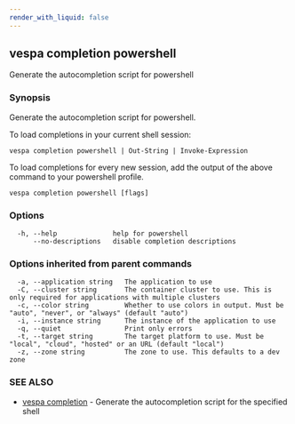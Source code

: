 ```yaml
---
render_with_liquid: false
---
```


## vespa completion powershell

Generate the autocompletion script for powershell

### Synopsis

Generate the autocompletion script for powershell.

To load completions in your current shell session:

	vespa completion powershell | Out-String | Invoke-Expression

To load completions for every new session, add the output of the above command
to your powershell profile.


```
vespa completion powershell [flags]
```

### Options

```
  -h, --help              help for powershell
      --no-descriptions   disable completion descriptions
```

### Options inherited from parent commands

```
  -a, --application string   The application to use
  -C, --cluster string       The container cluster to use. This is only required for applications with multiple clusters
  -c, --color string         Whether to use colors in output. Must be "auto", "never", or "always" (default "auto")
  -i, --instance string      The instance of the application to use
  -q, --quiet                Print only errors
  -t, --target string        The target platform to use. Must be "local", "cloud", "hosted" or an URL (default "local")
  -z, --zone string          The zone to use. This defaults to a dev zone
```

### SEE ALSO

* [vespa completion](vespa_completion.html)	 - Generate the autocompletion script for the specified shell


